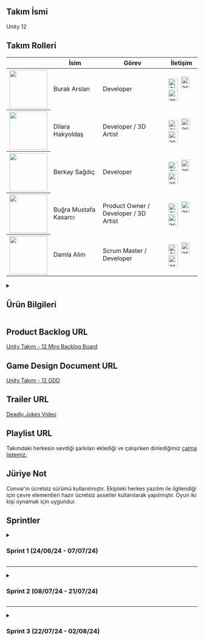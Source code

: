 ## Takım İsmi
Unity 12 
## Takım Rolleri
<table>
  <thead>
    <tr>
      <th></th>
      <th>İsim</th>
      <th>Görev</th>
      <th>İletişim</th>
    </tr>
  </thead>
  <tbody>
  <tr>
      <th>
        <img src ="https://github.com/user-attachments/assets/3f3e0f6f-3c0c-4043-9f4f-0631e6f6c468" width="100px" height="100px">
      </th>
      <td>Burak Arslan</td>
      <td>Developer</td>
      <td>
        <a href="https://github.com/Burak-droid"><img width="25" src="https://user-images.githubusercontent.com/25181517/192108372-f71d70ac-7ae6-4c0d-8395-51d8870c2ef0.png" alt="Git" title="Git"/></a>&nbsp;
        <a href="https://www.linkedin.com/in/burak-arslan-6844991b9/" target="blank"><img src="https://raw.githubusercontent.com/rahuldkjain/github-profile-readme-generator/master/src/images/icons/Social/linked-in-alt.svg" alt="asdsad" height="30" width="22" /></a>&nbsp;
        <a href="#" target="blank"><img src="https://raw.githubusercontent.com/rahuldkjain/github-profile-readme-generator/master/src/images/icons/Social/instagram.svg" alt="asdasd" height="30" width="25" /></a>
      </td>
    </tr> 
    <tr>
      <th><img src ="https://github.com/user-attachments/assets/7f7f334d-6677-436a-9667-d514a84bbbcc" width="100px" height="100px"></th>
      <td>Dilara Hakyoldaş</td>
      <td>Developer / 3D Artist</td>
      <td>
        <a href="https://github.com/dilarahakyoldas"><img width="25" src="https://user-images.githubusercontent.com/25181517/192108372-f71d70ac-7ae6-4c0d-8395-51d8870c2ef0.png" alt="Git" title="Git"/></a>&nbsp;
        <a href="https://www.linkedin.com/in/dilarahakyoldas/" target="blank"><img src="https://raw.githubusercontent.com/rahuldkjain/github-profile-readme-generator/master/src/images/icons/Social/linked-in-alt.svg" alt="asdsad" height="30" width="22" /></a>&nbsp;
        <a href="https://www.instagram.com/noitsswizz/" target="blank"><img src="https://raw.githubusercontent.com/rahuldkjain/github-profile-readme-generator/master/src/images/icons/Social/instagram.svg" alt="asdasd" height="30" width="25" /></a>
      </td>
    </tr>
    <tr>
      <th><img src ="https://github.com/user-attachments/assets/fafbea25-7946-4fc7-8edd-3372fddd7081" width="100px" height="100px"></th>
      <td>Berkay Sağdıç</td>
      <td>Developer</td>
      <td>
        <a href="https://github.com/LariXv1"><img width="25" src="https://user-images.githubusercontent.com/25181517/192108372-f71d70ac-7ae6-4c0d-8395-51d8870c2ef0.png" alt="Git" title="Git"/></a>&nbsp;
        <a href="https://www.linkedin.com/in/berkay-sağdıç-b54754201?utm_source=share&utm_campaign=share_via&utm_content=profile&utm_medium=android_app" target="blank"><img src="https://raw.githubusercontent.com/rahuldkjain/github-profile-readme-generator/master/src/images/icons/Social/linked-in-alt.svg" alt="asdsad" height="30" width="22" /></a>&nbsp;
        <a href="https://www.instagram.com/berkaysgdc?igsh=YXcza25laHU2OXQ3" target="blank"><img src="https://raw.githubusercontent.com/rahuldkjain/github-profile-readme-generator/master/src/images/icons/Social/instagram.svg" alt="asdasd" height="30" width="25" /></a>
      </td>
    </tr>
    <tr>
      <th><img src ="https://github.com/user-attachments/assets/2600cf1e-6e07-4a6d-ad8c-aa3a39b1a4b2" width="100px" height="100px"></th>
      <td>Buğra Mustafa Kasarcı</td>
      <td>Product Owner / Developer / 3D Artist</td>
      <td>
        <a href="https://github.com/roketrig"><img width="25" src="https://user-images.githubusercontent.com/25181517/192108372-f71d70ac-7ae6-4c0d-8395-51d8870c2ef0.png" alt="Git" title="Git"/></a>&nbsp;
        <a href="https://www.linkedin.com/in/buğra-mustafa-kasarcı-823967248/" target="blank"><img src="https://raw.githubusercontent.com/rahuldkjain/github-profile-readme-generator/master/src/images/icons/Social/linked-in-alt.svg" alt="asdsad" height="30" width="22" /></a>&nbsp;
        <a href="https://www.instagram.com/azazel_sann?igsh=MWt1cjRsYmxubDc1eA==" target="blank"><img src="https://raw.githubusercontent.com/rahuldkjain/github-profile-readme-generator/master/src/images/icons/Social/instagram.svg" alt="asdasd" height="30" width="25" /></a>
      </td>
    </tr>
    <tr>
      <th><img src ="https://github.com/user-attachments/assets/74416517-eca8-48e5-a361-eb48b4c2d628" width="100px" height="100px"></th>
      <td>Damla Alim</td>
      <td>Scrum Master / Developer</td>
      <td>
        <a href="https://github.com/damlaalim"><img width="25" src="https://user-images.githubusercontent.com/25181517/192108372-f71d70ac-7ae6-4c0d-8395-51d8870c2ef0.png" alt="Git" title="Git"/></a>&nbsp;
        <a href="https://www.linkedin.com/in/damlaalim/" target="blank"><img src="https://raw.githubusercontent.com/rahuldkjain/github-profile-readme-generator/master/src/images/icons/Social/linked-in-alt.svg" alt="asdsad" height="30" width="22" /></a>&nbsp;
        <a href="https://www.instagram.com/lunaspatium/" target="blank"><img src="https://raw.githubusercontent.com/rahuldkjain/github-profile-readme-generator/master/src/images/icons/Social/instagram.svg" alt="asdasd" height="30" width="25" /></a>
      </td>
    </tr>
  </tbody>
</table>
<details>
  <summary>
  
  ## Ürün Bilgileri
  </summary>
  
  ## Logo
  <img src = "https://github.com/user-attachments/assets/4bbfad05-f79e-4dd4-804e-c0bea8abc216" width="210px" height="200px">  
  

  ## Ürün İsmi
  Deadly Jokes
  ## Ürün Açıklaması
  Bu oyun; doğa üstü bir diyarda geçen, oyuncuların bulmacalar çözerek ilerlemesini konu alan ve komedi unsurları içeren eşli bulmaca oyunudur.
  ## Ürün Özellikleri 
  * 3D 
  * Multiplayer - Photon Unity Networking (PUN)
  * Yapay zeka ile desteklenmiş NPC'ler (Convai - ücretsiz sürüm)
  * Gameanalytics
  ## Hedef Kitle 
  * 18-40 yaş arası gençler, yetişkinler, casual oyuncular<br>
  * Puzzle sevenler<br>
  * PC oyuncuları<br>
  * Eşli oyun oynamak isteyen oyuncular
  ## Ticarileştirme Mekaniği
  * Bu ürünün demosunun ücretsiz yayın platformlarında yayınlanmasına ve farklı bağış platformlarından oyunun geliştirilmesi için bağış toplanmasına karar verilmiştir.
<details>
  <summary> 
    <h2>Konsept Geliştirme</h2>
  </summary>
  
  ### Ana Hikaye
  * İki ana karakter, ölümlerinden sonra Azrail'in yanında çalışmaya başlar ve günahlarını hafifletmek için çeşitli görevleri tamamlamak zorundadır.
    * Görevler, çeşitli bulmacalar ve hikaye tabanlı mini gamelerden oluşur.
  ### Azrail'in Karakteri
  * Mizahi ve karizmatik, ama aynı zamanda disiplinli bir figür.
  * Oyunculara görevler verirken esprili ve alaycı bir dil kullanır.
  * Alkol düşkünlüğü zaman zaman oyun ilerleyişini etkileyebilir (örneğin, sarhoşken verdiği karmaşık görevler, konuşmalar).
  ### Sekreter ve Köpek
  * Sekreter, Azrail'in organizasyon işlerini yürütür ve oyunculara ipuçları verir.
  * Köpek, zaman zaman oyunculara yardım eder veya çeşitli bulmacaların çözümünde rol oynar.
  ### Kabul Kriterleri
  1. Görev, Azrail tarafından esprili bir şekilde oyuncuya sunulmalıdır.
  2. Bulmaca, belirli adımlarla çözülmeli ve oyuncuya ipuçları verilmelidir (sekreter veya köpek aracılığıyla).
  3. Bulmaca çözüldüğünde, oyuncu gerekli anahtarı veya ödülü almalıdır.
  4. Görev tamamlandığında, Azrail'den mizahi bir geri bildirim alınmalıdır.
  ### Ekstra Detaylar
  * Gözlük Kullanımı: Oyuncular, Azrail'in özel parti gözlüklerini kullanarak farklı bir boyutta bulmacaları çözebilirler ve bu boyutta ruhlarla iletişim kurabilirler.
  * İlerleyiş: Her görev ve bulmaca, oyuncuların hikayede ilerlemesini ve karakter gelişimlerini sağlar.

  ### 1. Mizahi ve Karizmatik Ana Karakter
  * Azrail'in Karakteri: Azrail'in alkol düşkünü, esprili ve alaycı tavrı, oyuna bir mizah katmanı ekler. Azrail'in diyalogları ve tepkileri, oyunculara sürekli olarak eğlenceli ve beklenmedik anlar yaşatır.
  * Sekreter ve Köpek: Azrail'in sekreteri ve köpeği ile olan etkileşimler, oyuna ekstra bir mizah ve derinlik katar.
  ### 2. Eşsiz Hikaye ve Görev Yapısı:
  * Ölümden Sonra Hayat: Oyunun ana hikayesi, oyuncuların ölümden sonra Azrail için çalışarak günahlarını hafifletmeye çalıştıkları bir dünyada geçer. Bu, alışılmadık ve ilgi çekici bir hikaye sunar.
  * Görevlerin Çeşitliliği: Puzzle ve mini oyunlar ile oyuncuya farklı bir deneyim sunulur. Görevler özeldir
  ### 3. Parti Gözlükleri
  * Parti Gözlükleri: Azrail'in favori parti gözlükleri, oyunculara oyunun görsellerini renkli ve canlı(filtre kafasında) hale getiren bir güç sağlar. Bu gözlükler, aynı zamanda oyuncuların ruhlarla iletişim kurmalarına olanak tanır.
  * Alternatif Boyutlar: Gözlüklerin kullanımıyla oyuncular farklı boyutlara geçer ve bu boyutlarda farklı bulmacalar çözebilirler.
  ### 4. Dinamik ve Etkileşimli Dünya
  * Dinamik NPC'ler: Oyunun dünyasında dinamik ve etkileşimli NPC'ler bulunur. Bu NPC'ler, ipuçları sağlayabilir ve oyunun hikayesini ilerletebilir.
  * Çevresel Etkileşimler: Oyuncular, çevreleriyle etkileşime girerek bulmacaları çözebilir.
  ### 5. Geri Bildirim ve İlerleme
  * Mizahi Geri Bildirimler: Oyuncular, görevleri tamamladıklarında veya başarısız olduklarında Azrail'den mizahi geri bildirimler alır. Bu geri bildirimler, oyunun mizahını ve eğlencesini artırır.
  * Kademeli İlerleme ve Geril Bildirim: Oyuncular, her görev ve bulmacayla birlikte Azrail'in güvenini kazanır ve cennete giden yolda ilerler. Bu ilerleme, oyunculara sürekli bir başarı hissi verir.
  ### 6. Çift Oyuncu Modu
  * Ekip Çalışması: Oyuncular, iki kişi olarak Azrail için çalışır ve görevleri birlikte tamamlarlar. Bu, oyuncular arasında işbirliği ve iletişimi teşvik eder.
</details>

</details>

## Product Backlog URL
<a href = "https://miro.com/app/board/uXjVK39cXO8=/?share_link_id=103924746273" target ="blank">Unity Takım - 12 Miro Backlog Board</a>
## Game Design Document URL
<a href = "https://docs.google.com/document/d/1C1wG88VrsLhP53gUKr8G70yUAR4o-WW5Pq4IXdTWvxo/edit?usp=sharing" target ="blank">Unity Takım - 12 GDD</a>
## Trailer URL
<a href="">Deadly Jokes Video</a>
## Playlist URL
Takımdaki herkesin sevdiği şarkıları eklediği ve çalışırken dinlediğimiz <a href = "https://open.spotify.com/playlist/23c1J5wlWcOJ7yCkH58QOq?si=e7ad3a4ede594fa0" target ="blank">çalma listemiz.</a>
## Jüriye Not
Convai'ın ücretsiz sürümü kullanılmıştır. Ekipteki herkes yazılım ile ilgilendiği için çevre elementleri hazır ücretsiz assetler kullanılarak yapılmıştır. Oyun iki kişi oynamak için uygundur.
## Sprintler

<details>
  <summary><h3>Sprint 1 (24/06/24 - 07/07/24)</h3></summary>
      <details>
        <summary><h3>Sprint Planning & Sprint Process</h3></summary>
  
  * <b>Sprint içinde tamamlanması tahmin edilen puan:</b> 45
  * <b>Puan tamamlama mantığı:</b> İlk Sprint için bitirilmesi istenilen puan sayısı 45 olarak belirlenmiştir ve hedefe ulaşılmıştır.
  * <b>Daily Scrum:</b> Daily Scrum toplantılarının istisnalar haricinde Whatsapp üzerinden yapılmasına karar verilmiştir.

    ## Daily Scrum Görselleri

      <a href="https://imgur.com/a/znl8tDg">Daily Scrum Görselleri</a>

    <details>
      <summary><h3>Sprint Board Updates (Screenshots)</h3></summary>
      Sprint Task Puanı 100 puan olarak belirlenmiştir.
      
     <a href="https://imgur.com/a/6f7ivHv">Sprint Board Görselleri</a>



      ## Tasklerde Kullandığımız Etkiketler:
      ![image](https://github.com/damlaalim/bootcamp-12/assets/90152361/f0f668d1-d77d-4515-8865-8a26d3338365)

      
    </details>
      
      ## Ürün Görselleri
      <a href="https://imgur.com/a/jaw2WMq" target="_blank">Ürün Görselleri</a>
    </details>
  
    <details>
      <summary><h3> Sprint Review & Sprint Retrospective</h3></summary>
      
      * <b>Sprint Review Katılımcıları:</b> Damla Alim, Burak Arslan, Berkay Sağdıç, Buğra Mustafa Kasarcı, Dilara Hakyoldaş 
      * <b>Sprint Review:</b> Alınan Kararlar,
        1. Oyunun temasında renklendirmenin ve ışıklandırmanın nasıl olacağı tartışılmıştır.
        2. Level design ve modelleme konusunda görevlendirmeler yapılmıştır.
        3. Daily scrumlar hakkında konuşulmuştur.
        4. Tasklerin daha detaylandırılacabileceği konuşulmuştur.

      * <b>Sprint Retrospective:</b>
        1. Ekip içi iletişimde temel uygulama olarak discordun kullanılması amaçlanmıştır.
        2. Daha sıkı çalışılması gerektiği vurgulanmıştır.
      
    </details>
</details>
<hr>
<details>
  <summary><h3>Sprint 2 (08/07/24 - 21/07/24)</h3></summary>
  <details>
        <summary><h3>Sprint Planning & Sprint Process</h3></summary>
  
  * <b>Sprint içinde tamamlanması tahmin edilen puan:</b> 45
  * <b>Puan tamamlama mantığı:</b> Sprint için bitirilmesi istenilen puan sayısı 45 olarak belirlenmiştir ve hedefe ulaşılmıştır.<br>

    ## Sprint Board Updates (Screenshots)
      Sprint Task Puanı 87 puan olarak belirlenmiştir. 82 puan tamamlanabilmiştir.

      <a href="https://imgur.com/a/X4QkUrd" target="_blank">Sprint Board Görselleri (OUA Bootcamp U12)</a>
    ## Ürün Görselleri 
      <a href="https://imgur.com/a/UFcLccG" target="_blank">Ürün Görselleri (OUA Bootcamp U12)</a><br>
    ## Daily Scrum Görselleri
      <a href="https://imgur.com/a/DSqSmpg">Daily Scrum Görselleri (OUA Bootcamp U12)</a>
    </details>
    <details>
      <summary><h3> Sprint Review & Sprint Retrospective</h3></summary>
      
      * <b>Sprint Review Katılımcıları:</b> Damla Alim, Berkay Sağdıç, Buğra Mustafa Kasarcı
      * <b>Sprint Review:</b> Alınan Kararlar,
        1. Aralıksız her gün daily scrum yapılması ve ekibin bu şekilde motive edilmesi - iletişiminin güçlendirilmesine karar verilmiştir.
        2. Görevlerin önceliklendirilmesi yapılmıştır.
        3. Backlog güncellenmiştir.

      * <b>Sprint Retrospective:</b>
        1. Daha sıkı çalışılması gerektiği konuşulmuştur.
        2. Daha sık toplantı yapılmasına karar verilmiştir.
      
    </details>
</details>
<hr>
<details>
  <summary><h3>Sprint 3 (22/07/24 - 02/08/24)</h3></summary>
  <details>
    <summary><h3>Sprint Planning & Sprint Process</h3></summary>
    
  * <b>Sprint içinde tamamlanması tahmin edilen puan:</b> 45
  * <b>Puan tamamlama mantığı:</b> Sprint için bitirilmesi istenilen puan sayısı 45 olarak belirlenmiştir ve hedefe ulaşılmıştır.<br>

      ## Sprint Board Updates (Screenshots)
      Sprint Task Puanı 115 puan olarak belirlenmiştir. Hedef ulaşılmıştır.

      <a href="https://imgur.com/a/5o6gipF" target="_blank">Sprint Board Görselleri (OUA Bootcamp U12)</a>
       ## Ürün Görselleri 
      <a href="https://imgur.com/a/u0UvjGS" target="_blank">Ürün Görselleri (OUA Bootcamp U12)</a><br>
      ## Daily Scrum Görselleri
      <a href="https://imgur.com/a/EKUXDax">Daily Scrum Görselleri (OUA Bootcamp U12)</a>
  </details>
  <details>
      <summary><h3> Sprint Review & Sprint Retrospective</h3></summary>

  * <b>Sprint Review Katılımcıları:</b> Damla Alim, Berkay Sağdıç, Buğra Mustafa Kasarcı, Dilara Hakyoldaş, Burak Arslan
  * <b>Sprint Review:</b> Alınan Kararlar,
    1. Projenin geliştirilme süreci boyunca takımın iletişimi ve takım ruhunun korunmuş olması hakkında konuşuldu.
    2. Oyuna hedeflenen özellikler entegre edilmiştir.
    3. Genel ilerleyiş hakkında değerlendirme yapıldı ve test edildi.
   
  * <b>Sprint Retrospective:</b>
     1. İlerleyen dönemde iletişimde kalınması hakkında konuşulmuştur.
    
  </details>
</details>
